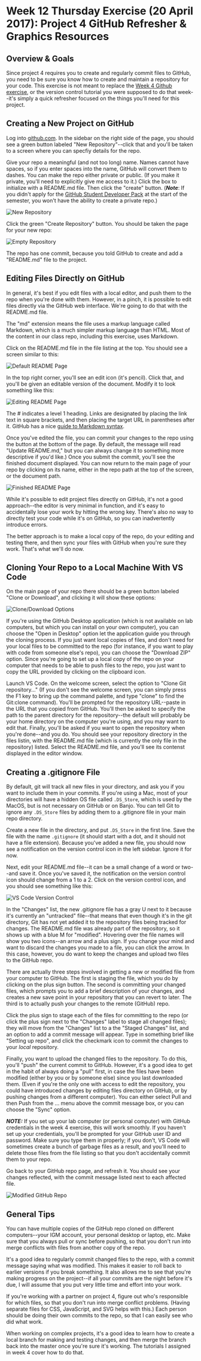 # Week 12 Thursday Exercise (20 April 2017): Project 4 GitHub Refresher & Graphics Resources

## Overview & Goals
Since project 4 requires you to create and regularly commit files to GitHub, you need to be sure you know how to create and maintain a repository for your code. This exercise is not meant to replace the [Week 4 Github exercise](../week4/Git-In-Class-Exercise.pdf), or the version control tutorial you were supposed to do that week--it's simply a quick refresher focused on the things you'll need for this project.

## Creating a New Project on GitHub
Log into [github.com](http://github.com). In the sidebar on the right side of the page, you should see a green button labeled "New Repository"--click that and you'll be taken to a screen where you can specfiy details for the repo. 

Give your repo a meaningful (and not too long) name. Names cannot have spaces, so if you enter spaces into the name, GitHub will convert them to dashes. You can make the repo either private or public. (If you make it private, you'll need to explicitly give me access to it.) Click the box to initialize with a README.md file. Then click the "create" button. (***Note***: If you didn't apply for the [GitHub Student Developer Pack](https://education.github.com/pack) at the start of the semester, you won't have the ability to create a private repo.)

![New Repository](newrepo-project4.png)

Click the green "Create Repository" button. You should be taken the page for your new repo:

![Empty Repository](emptyrepo.png)

The repo has one commit, because you told GitHub to create and add a "README.md" file to the project. 

## Editing Files Directly on GitHub
In general, it's best if you edit files with a local editor, and push them to the repo when you're done with them. However, in a pinch, it is possible to edit files directly via the GitHub web interface. We're going to do that with the README.md file. 

The "md" extension means the file uses a markup language called Markdown, which is a much simpler markup language than HTML. Most of the content in our class repo, including this exercise, uses Markdown. 

Click on the README.md file in the file listing at the top. You should see a screen similar to this:

![Default README Page](readme-starting.png)

In the top right corner, you'll see an edit icon (it's pencil). Click that, and you'll be given an editable version of the document. Modify it to look something like this:

![Editing README Page](readme-editing.png)

The # indicates a level 1 heading. Links are designated by placing the link text in square brackets, and then placing the target URL in parentheses after it. GitHub has a nice [guide to Markdown syntax](https://guides.github.com/features/mastering-markdown/). 

Once you've edited the file, you can commit your changes to the repo using the button at the bottom of the page. By default, the message will read "Update README.md," but you can always change it to something more descriptive if you'd like.) Once you submit the commit, you'll see the finished document displayed. You can now return to the main page of your repo by clicking on its name, either in the repo path at the top of the screen, or the document path. 

![Finished README Page](readme-finished.png)

While it's possible to edit project files directly on GitHub, it's not a good approach--the editor is very minimal in function, and it's easy to accidentally lose your work by hitting the wrong key. There's also no way to directly test your code while it's on GitHub, so you can inadvertently introduce errors. 

The better approach is to make a local copy of the repo, do your editing and testing there, and then sync your files with GitHub when you're sure they work. That's what we'll do now. 

## Cloning Your Repo to a Local Machine With VS Code
On the main page of your repo there should be a green button labeled "Clone or Download", and clicking it will show these options:

![Clone/Download Options](clonebutton.png)

If you're using the GitHub Desktop application (which is not available on lab computers, but which you can install on your own computer), you can choose the "Open in Desktop" option let the application guide you through the cloning process. If you just want local copies of files, and don't need for your local files to be committed to the repo (for instance, if you want to play with code from someone else's repo), you can choose the "Download ZIP" option. Since you're going to set up a local copy of the repo on your computer that needs to be able to push files to the repo, you just want to copy the URL provided by clicking on the clipboard icon. 

Launch VS Code. On the welcome screen, select the option to "Clone Git repository..." (If you don't see the welcome screen, you can simply press the F1 key to bring up the command palette, and type "clone" to find the Git:clone command). You'll be prompted for the repository URL--paste in the URL that you copied from GitHub. You'll then be asked to specify the path to the parent directory for the repository--the default will probably be your home directory on the computer you're using, and you may want to edit that. Finally, you'll be asked if you want to open the repository when you're done--and you do. You should see your repository directory in the files listin, with the README.md file (which is currently the only file in the repository) listed. Select the README.md file, and you'll see its contenst displayed in the editor window. 

## Creating a .gitignore File
By default, git will track all new files in your directory, and ask you if you want to include them in your commits. If you're using a Mac, most of your directories will have a hidden OS file called `.DS_Store`, which is used by the MacOS, but is not necessary on GitHub or on Banjo. You can tell Git to ignore any `.DS_Store` files by adding them to a .gitignore file in your main repo directory. 

Create a new file in the directory, and put `.DS_Store` in the first line. Save the file with the name `.gitignore` (it should start with a dot, and it should not have a file extension). Because you've added a new file, you should now see a notification on the version control icon in the left sidebar. Ignore it for now. 

Next, edit your README.md file--it can be a small change of a word or two--and save it. Once you've saved it, the notification on the version control icon should change from a 1 to a 2. Click on the version control icon, and you should see something like this:

![VS Code Version Control](vscode-version.png)

In the "Changes" list, the new .gitignore file has a gray U next to it because it's currently an "untracked" file--that means that even though it's in the git directory, Git has not yet added it to the repository files being tracked for changes. The README.md file was already part of the repository, so it shows up  with a blue M for "modified". Hovering over the file names will show you two icons--an arrow and a plus sign. If you change your mind and want to discard the changes you made to a file, you can click the arrow. In this case, however, you do want to keep the changes and upload two files to the GitHub repo. 

There are actually three steps involved in getting a new or modified file from your computer to GitHub. The first is staging the file, which you do by clicking on the plus sign button. The second is committing your changed files, which prompts you to add a brief description of your changes, and creates a new save point in your repository that you can revert to later. The third is to actually push your changes to the remote (GitHub) repo. 

Click the plus sign to stage each of the files for committing to the repo (or click the plus sign next to the "Changes" label to stage all changed files); they will move from the "Changes" list to a the "Staged Changes" list, and an option to add a commit message will appear. Type in something brief like "Setting up repo", and click the checkmark icon to commit the changes to your *local* repository.  

Finally, you want to upload the changed files to the repository. To do this, you'll "push" the current commit to GitHub. However, it's a good idea to get in the habit of always doing a "pull" first, in case the files have been modified (either by you or by someone else) since you last downloaded them. (Even if you're the only one with access to edit the repository, you could have introduced changes by editing files directory on GitHub, or by pushing changes from a different computer). You can either select Pull and then Push from the ... menu above the commit message box, or you can choose the "Sync" option. 

***NOTE:*** If you set up your lab computer (or personal computer) with GitHub credentials in the week 4 exercise, this will work smoothly. If you haven't set up your credentials, you'll be prompted for your GitHub user ID and password. Make sure you type them in properly; if you don't, VS Code will sometimes create a bunch of garbage files as a result, and you'll need to delete those files from the file listing so that you don't accidentally commit them to your repo.  

Go back to your GitHub repo page, and refresh it. You should see your changes reflected, with the commit message listed next to each affected file.

![Modified GitHub Repo](github-updated.png)

## General Tips

You can have multiple copies of the GitHub repo cloned on different computers--your IGM account, your personal desktop or laptop, etc. Make sure that you always pull or sync before pushing, so that you don't run into merge conflicts with files from another copy of the repo. 

It's a good idea to regularly commit changed files to the repo, with a commit message saying what was modified. This makes it easier to roll back to earlier versions if you break something. It also allows me to see that you're making progress on the project--if all your commits are the night before it's due, I will assume that you put very little time and effort into your work.

If you're working with a partner on project 4, figure out who's responsible for which files, so that you don't run into merge conflict problems. (Having separate files for CSS, JavaScript, and SVG helps with this.) Each person should be doing their own commits to the repo, so that I can easily see who did what work.

When working on complex projects, it's a good idea to learn how to create a local branch for making and testing changes, and then merge the branch back into the master once you're sure it's working. The tutorials I assigned in week 4 cover how to do that. 


